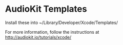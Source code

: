 AudioKit Templates
==================

Install these into ~/Library/Developer/Xcode/Templates/

For more information, follow the instructions at http://audiokit.io/tutorials/xcode/
